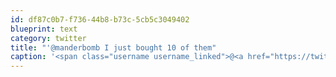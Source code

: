 ```yaml
---
id: df87c0b7-f736-44b8-b73c-5cb5c3049402
blueprint: text
category: twitter
title: "'@manderbomb I just bought 10 of them"
caption: '<span class="username username_linked">@<a href="https://twitter.com/manderbomb" title="Amanda">manderbomb</a></span> I just bought 10 of them'
---
```

